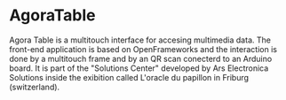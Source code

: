 # AgoraTable

Agora Table is a multitouch interface for accesing multimedia data. The front-end application is based on OpenFrameworks and the interaction is done by a multitouch frame and by an QR scan conecterd to an Arduino board. It is part of the "Solutions Center" developed by Ars Electronica Solutions inside the exibition called L'oracle du papillon in Friburg (switzerland). 
